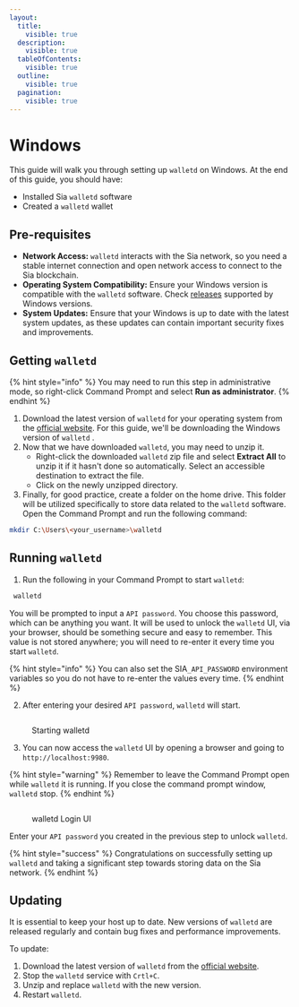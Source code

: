 ```yaml
---
layout:
  title:
    visible: true
  description:
    visible: true
  tableOfContents:
    visible: true
  outline:
    visible: true
  pagination:
    visible: true
---
```


# Windows

This guide will walk you through setting up `walletd` on Windows. At the end of this guide, you should have:

* Installed Sia `walletd` software
* Created a `walletd` wallet

## Pre-requisites

* **Network Access:** `walletd` interacts with the Sia network, so you need a stable internet connection and open network access to connect to the Sia blockchain.
* **Operating System Compatibility:** Ensure your Windows version is compatible with the `walletd` software. Check [releases](../../miscellaneous/releases.md) supported by Windows versions.
* **System Updates:** Ensure that your Windows is up to date with the latest system updates, as these updates can contain important security fixes and improvements.

## Getting `walletd`

{% hint style="info" %}
You may need to run this step in administrative mode, so right-click Command Prompt and select **Run as administrator**.
{% endhint %}

1. Download the latest version of `walletd` for your operating system from the [official website](https://sia.tech/software/walletd). For this guide, we'll be downloading the Windows version of `walletd` .
2. Now that we have downloaded `walletd`, you may need to unzip it.
   * Right-click the downloaded `walletd` zip file and select **Extract All** to unzip it if it hasn't done so automatically. Select an accessible destination to extract the file.
   * Click on the newly unzipped directory.
3. Finally, for good practice, create a folder on the home drive. This folder will be utilized specifically to store data related to the `walletd` software. Open the Command Prompt and run the following command:

```bash
mkdir C:\Users\<your_username>\walletd
```

## Running `walletd`

1. Run the following in your Command Prompt to start `walletd`:

```bash
 walletd
```

You will be prompted to input a `API password`. You choose this password, which can be anything you want. It will be used to unlock the `walletd` UI, via your browser, should be something secure and easy to remember. This value is not stored anywhere; you will need to re-enter it every time you start `walletd`.

{% hint style="info" %}
You can also set the SIA`_API_PASSWORD` environment variables so you do not have to re-enter the values every time.
{% endhint %}

2. After entering your desired `API password`, `walletd` will start.

<figure><img src="../../.gitbook/assets/Starting walletd (1).png" alt=""><figcaption><p>Starting walletd</p></figcaption></figure>

3. You can now access the `walletd` UI by opening a browser and going to `http://localhost:9980`.

{% hint style="warning" %}
Remember to leave the Command Prompt open while `walletd` it is running. If you close the command prompt window, `walletd` stop.
{% endhint %}

<figure><img src="../../.gitbook/assets/walletd Login UI.png" alt=""><figcaption><p>walletd Login UI</p></figcaption></figure>

Enter your `API password` you created in the previous step to unlock `walletd`.

{% hint style="success" %}
Congratulations on successfully setting up `walletd` and taking a significant step towards storing data on the Sia network.
{% endhint %}

## Updating

It is essential to keep your host up to date. New versions of `walletd` are released regularly and contain bug fixes and performance improvements.

To update:

1. Download the latest version of `walletd` from the [official website](https://sia.tech/wallet).
2. Stop the `walletd` service with `Crtl+C`.
3. Unzip and replace `walletd` with the new version.
4. Restart `walletd`.

